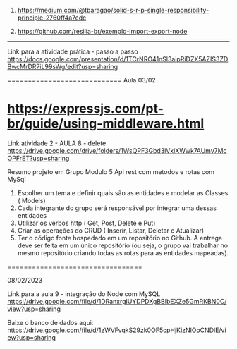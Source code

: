1) https://medium.com/@tbaragao/solid-s-r-p-single-responsibility-principle-2760ff4a7edc

2) https://github.com/resilia-br/exemplo-import-export-node 

-------------------------------------
Link para a atividade prática - passo a passo
https://docs.google.com/presentation/d/1TCrNRO41nSl3aipRiDZX5AZIS3ZDBwcMrDR7iL99sWg/edit?usp=sharing

============================
Aula 03/02

https://expressjs.com/pt-br/guide/using-middleware.html
====================================================

Link atividade 2 - AULA 8 - delete
https://drive.google.com/drive/folders/1WsQPF3Gbd3lVxiXWwk7AUmv7McOPFrET?usp=sharing

Resumo projeto em Grupo Modulo 5
Api rest com metodos e rotas com MySql

1. Escolher um tema e definir quais são as entidades e modelar as Classes ( Models) 
2. Cada integrante do grupo será responsável por integrar uma dessas entidades 
3. Utilizar os verbos http ( Get, Post, Delete e Put)
4. Criar as operações do CRUD ( Inserir, Listar, Deletar e Atualizar)
5. Ter o código fonte hospedado em um repositório no Github. A entrega deve ser feita em um único repositório (ou seja, o
grupo vai trabalhar no mesmo repositório criando todas as rotas para as entidades mapeadas).

=================================

08/02/2023

Link para a aula 9 - integração do Node com MySQL
https://drive.google.com/file/d/1DRanxrgIUYDPDXgBBlbEXZe5GmRKBN0O/view?usp=sharing
                                                                                                                                                                                                                                                                                                                                                                                                                                                                                                                                                                                                                                                                                                                                                                                                                        
Baixe o banco de dados aqui:
https://drive.google.com/file/d/1zWVFvqkS29zk0OF5cpHjKizNlOoCNDlE/view?usp=sharing